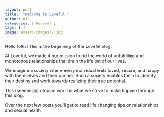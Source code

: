 ```yaml
---
layout: post
title:  "Welcome to Loveful!"
author: nik
categories: [ General ]
tags: [ ]
image: assets/images/2.jpg
---
```


Hello folks! This is the beginning of the Loveful blog. 

At Loveful, we made it our mission to rid the world of unfulfilling and monotonous relationships that drain the life out of our lives. 

We imagine a society where every individual feels loved, secure, and happy with themselves and their partner. Such a society enables them to identify their destiny and work towards realizing their true potential.

This (seemingly) utopian world is what we strive to make happen through this blog. 

Over the next few posts you'll get to read life changing tips on relationships and sexual health
